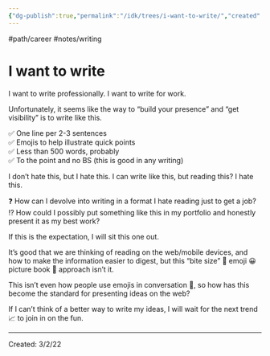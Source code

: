 ```yaml
---
{"dg-publish":true,"permalink":"/idk/trees/i-want-to-write/","created":"2024-12-14T14:25:46.278-05:00","updated":"2025-03-18T20:04:28.606-04:00"}
---
```


#path/career #notes/writing 
# I want to write

I want to write professionally. I want to write for work.

Unfortunately, it seems like the way to “build your presence” and “get visibility” is to write like this.

✅ One line per 2-3 sentences  
✅ Emojis to help illustrate quick points  
✅ Less than 500 words, probably  
✅ To the point and no BS (this is good in any writing)

I don’t hate this, but I hate this. I can write like this, but reading this? I hate this.

❓ How can I devolve into writing in a format I hate reading just to get a job?  
⁉ How could I possibly put something like this in my portfolio and honestly present it as my best work?

If this is the expectation, I will sit this one out.

It’s good that we are thinking of reading on the web/mobile devices, and how to make the information easier to digest, but this “bite size” 🍪 emoji 😀 picture book 📖 approach isn’t it.

This isn’t even how people use emojis in conversation 💬, so how has this become the standard for presenting ideas on the web?

If I can’t think of a better way to write my ideas, I will wait for the next trend 📈 to join in on the fun.

---
Created: 3/2/22